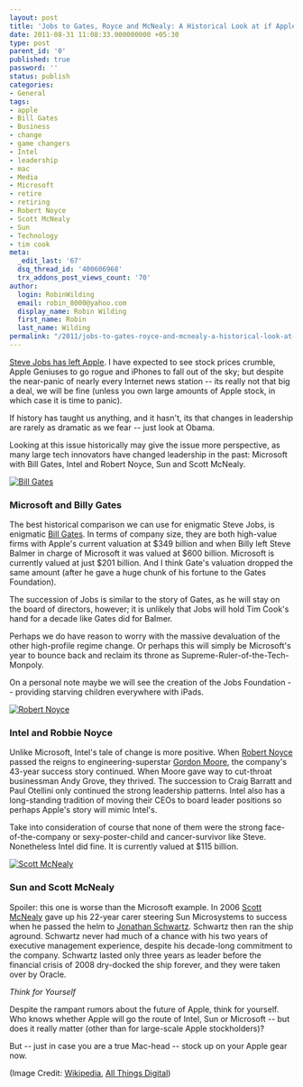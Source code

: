 ```yaml
---
layout: post
title: 'Jobs to Gates, Royce and McNealy: A Historical Look at if Apple Will Survive'
date: 2011-08-31 11:08:33.000000000 +05:30
type: post
parent_id: '0'
published: true
password: ''
status: publish
categories:
- General
tags:
- apple
- Bill Gates
- Business
- change
- game changers
- Intel
- leadership
- mac
- Media
- Microsoft
- retire
- retiring
- Robert Noyce
- Scott McNealy
- Sun
- Technology
- tim cook
meta:
  _edit_last: '67'
  dsq_thread_id: '400606968'
  trx_addons_post_views_count: '70'
author:
  login: RobinWilding
  email: robin_8000@yahoo.com
  display_name: Robin Wilding
  first_name: Robin
  last_name: Wilding
permalink: "/2011/jobs-to-gates-royce-and-mcnealy-a-historical-look-at-if-apple-will-survive/"
---
```

<p><a href="http://www.apple.com/pr/library/2011/08/24Steve-Jobs-Resigns-as-CEO-of-Apple.html">Steve Jobs has left Apple</a>. I have expected to see stock prices crumble, Apple Geniuses to go rogue and iPhones to fall out of the sky; but despite the near-panic of nearly every Internet news station -- its really not that big a deal, we will be fine (unless you own large amounts of Apple stock, in which case it is time to panic).</p>
<p>If history has taught us anything, and it hasn't, its that changes in leadership are rarely as dramatic as we fear -- just look at Obama.</p>
<p>Looking at this issue historically may give the issue more perspective, as many large tech innovators have changed leadership in the past: Microsoft with Bill Gates, Intel and Robert Noyce, Sun and Scott McNealy.</p>
<p><a href="http://en.wikipedia.org/wiki/Bill_Gates"><img src="/static/2011/08/bill-gates.jpg" alt="Bill Gates" /></a></p>
<h3>Microsoft and Billy Gates</h3>
<p>The best historical comparison we can use for enigmatic Steve Jobs, is enigmatic <a href="http://en.wikipedia.org/wiki/Bill_Gates">Bill Gates</a>. In terms of company size, they are both high-value firms with Apple's current valuation at $349 billion and when Billy left Steve Balmer in charge of Microsoft it was valued at $600 billion. Microsoft is currently valued at just $201 billion. And I think Gate's valuation dropped the same amount (after he gave a huge chunk of his fortune to the Gates Foundation).</p>
<p>The succession of Jobs is similar to the story of Gates, as he will stay on the board of directors, however; it is unlikely that Jobs will hold Tim Cook's hand for a decade like Gates did for Balmer. </p>
<p>Perhaps we do have reason to worry with the massive devaluation of the other high-profile regime change. Or perhaps this will simply be Microsoft's year to bounce back and reclaim its throne as Supreme-Ruler-of-the-Tech-Monpoly.  </p>
<p>On a personal note maybe we will see the creation of the Jobs Foundation -- providing starving children everywhere with iPads.</p>
<p><a href="http://en.wikipedia.org/wiki/Robert_Noyce"><img src="/static/2011/08/robert-noyce.jpg" alt="Robert Noyce" class="alignright" /></a></p>
<h3>Intel and Robbie Noyce</h3>
<p>Unlike Microsoft, Intel's tale of change is more positive. When <a href="http://en.wikipedia.org/wiki/Robert_Noyce">Robert Noyce</a> passed the reigns to engineering-superstar <a href="http://en.wikipedia.org/wiki/Gordon_Moore">Gordon Moore</a>, the company's 43-year success story continued. When Moore gave way to cut-throat businessman Andy Grove, they thrived. The succession to Craig Barratt and Paul Otellini only continued the strong leadership patterns. Intel also has a long-standing tradition of moving their CEOs to board leader positions so perhaps Apple's story will mimic Intel's.</p>
<p>Take into consideration of course that none of them were the strong face-of-the-company or sexy-poster-child and cancer-survivor like Steve. Nonetheless Intel did fine. It is currently valued at $115 billion.</p>
<p><a href="http://en.wikipedia.org/wiki/Scott_McNealy"><img src="/static/2011/08/scott-mcnealy.jpg" alt="Scott McNealy" /></a></p>
<h3>Sun and Scott McNealy</h3>
<p>Spoiler: this one is worse than the Microsoft example. In 2006 <a href="http://en.wikipedia.org/wiki/Scott_McNealy">Scott McNealy</a> gave up his 22-year carer steering Sun Microsystems to success when he passed the helm to <a href="http://en.wikipedia.org/wiki/Jonathan_I._Schwartz">Jonathan Schwartz</a>. Schwartz then ran the ship aground. Schwartz never had much of a chance with his two years of executive management experience, despite his decade-long commitment to the company. Schwartz lasted only three years as leader before the financial crisis of 2008 dry-docked the ship forever, and they were taken over by Oracle. </p>
<p><em>Think for Yourself</em></p>
<p>Despite the rampant rumors about the future of Apple, think for yourself. Who knows whether Apple will go the route of Intel, Sun or Microsoft -- but does it really matter (other than for large-scale Apple stockholders)? </p>
<p>But -- just in case you are a true Mac-head -- stock up on your Apple gear now.</p>
<p>(Image Credit: <a href="http://www.wikipedia.org/">Wikipedia</a>, <a href="http://photos.allthingsd.com/">All Things Digital</a>)</p>
